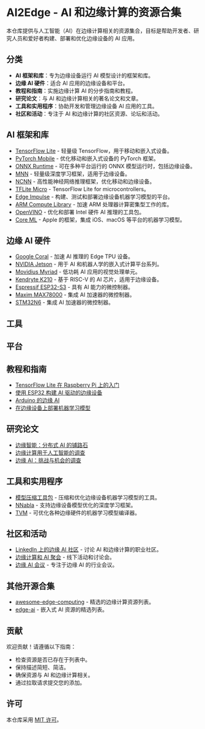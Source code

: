 # AI2Edge - AI 和边缘计算的资源合集

本仓库提供与人工智能（AI）在边缘计算相关的资源集合，目标是帮助开发者、研究人员和爱好者构建、部署和优化边缘设备的 AI 应用。

## 分类

- **AI 框架和库**：专为边缘设备运行 AI 模型设计的框架和库。
- **边缘 AI 硬件**：适合 AI 应用的边缘设备和平台。
- **教程和指南**：实施边缘计算 AI 的分步指南和教程。
- **研究论文**：与 AI 和边缘计算相关的著名论文和文章。
- **工具和实用程序**：协助开发和管理边缘设备 AI 应用的工具。
- **社区和活动**：专注于 AI 和边缘计算的社区资源、论坛和活动。

## AI 框架和库

- [TensorFlow Lite](https://www.tensorflow.org/lite) - 轻量级 TensorFlow，用于移动和嵌入式设备。
- [PyTorch Mobile](https://pytorch.org/mobile/) - 优化移动和嵌入式设备的 PyTorch 框架。
- [ONNX Runtime](https://github.com/onnx/onnxruntime) - 可在多种平台运行的 ONNX 模型运行时，包括边缘设备。
- [MNN](https://github.com/alibaba/MNN) - 轻量级深度学习框架，适用于边缘设备。
- [NCNN](https://github.com/Tencent/ncnn) - 高性能神经网络推理框架，优化移动和边缘设备。
- [TFLite Micro](https://www.tensorflow.org/lite/micro) - TensorFlow Lite for microcontrollers。
- [Edge Impulse](https://edgeimpulse.com/) - 构建、测试和部署边缘设备机器学习模型的平台。
- [ARM Compute Library](https://developer.arm.com/technologies/compute-library) - 加速 ARM 处理器计算密集型工作的库。
- [OpenVINO](https://www.intel.com/content/www/us/en/developer/tools/openvino-toolkit.html) - 优化和部署 Intel 硬件 AI 推理的工具包。
- [Core ML](https://developer.apple.com/machine-learning/) - Apple 的框架，集成 iOS、macOS 等平台的机器学习模型。

## 边缘 AI 硬件

- [Google Coral](https://coral.ai/) - 加速 AI 推理的 Edge TPU 设备。
- [NVIDIA Jetson](https://developer.nvidia.com/embedded/jetson) - 用于 AI 和机器人学的嵌入式计算平台系列。
- [Movidius Myriad](https://www.movidius.com/) - 低功耗 AI 应用的视觉处理单元。
- [Kendryte K210](https://canaan.io/product/kendryteai) - 基于 RISC-V 的 AI 芯片，适用于边缘设备。
- [Espressif ESP32-S3](https://www.espressif.com/en/products/socs/esp32-s3) - 具有 AI 能力的微控制器。
- [Maxim MAX78000](https://www.maximintegrated.com/en/products/microcontrollers/MAX78000.html) - 集成 AI 加速器的微控制器。
- [STM32N6](https://www.st.com/en/microcontrollers-microprocessors/stm32n6-series.html) - 集成 AI 加速器的微控制器。

## 工具

## 平台

## 教程和指南

- [TensorFlow Lite 在 Raspberry Pi 上的入门](https://www.tensorflow.org/lite/examples/raspberry_pi_classification/overview)
- [使用 ESP32 构建 AI 驱动的边缘设备](https://www.hackster.io/ai-on-the-edge/building-an-ai-powered-edge-devices-with-esp32-9e2a15)
- [Arduino 的边缘 AI](https://www.arduino.cc/en/guide/edge-ai)
- [在边缘设备上部署机器学习模型](https://medium.com/@karanjeetsingh1994/deploying-machine-learning-models-on-edge-devices-874a274b4e3c)

## 研究论文

- [边缘智能：分布式 AI 的铺路石](https://ieeexplore.ieee.org/abstract/document/9089678)
- [边缘计算用于人工智能的调查](https://ieeexplore.ieee.org/abstract/document/9106336)
- [边缘 AI：挑战与机会的调查](https://ieeexplore.ieee.org/abstract/document/9219978)

## 工具和实用程序

- [模型压缩工具包](https://github.com/sony/model_optimization) - 压缩和优化边缘设备机器学习模型的工具。
- [NNabla](https://github.com/sony/nnabla) - 支持边缘设备模型优化的深度学习框架。
- [TVM](https://tvm.ai/) - 可优化各种边缘硬件的机器学习模型编译器。

## 社区和活动

- [LinkedIn 上的边缘 AI 社区](https://www.linkedin.com/groups/13958799/) - 讨论 AI 和边缘计算的职业社区。
- [边缘计算和 AI 聚会](https://www.meetup.com/Edge-Computing-and-AI-Meetups/) - 线下活动和讨论会。
- [边缘 AI 会议](https://www.aionedgeconference.com/) - 专注于边缘 AI 的行业会议。

## 其他开源合集

- [awesome-edge-computing](https://github.com/qijianpeng/awesome-edge-computing) - 精选的边缘计算资源列表。
- [edge-ai](https://github.com/crespum/edge-ai) - 嵌入式 AI 资源的精选列表。

## 贡献

欢迎贡献！请遵循以下指南：
- 检查资源是否已存在于列表中。
- 保持描述简短、简洁。
- 确保资源与 AI 和边缘计算相关。
- 通过拉取请求提交您的添加。

## 许可

本仓库采用 [MIT 许可](https://opensource.org/licenses/MIT)。

